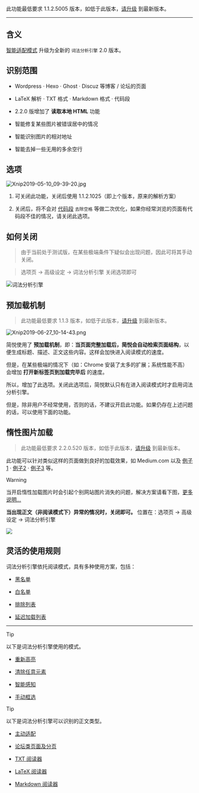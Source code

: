 此功能最低要求 1.1.2.5005 版本，如低于此版本，[请升级](https://simpread.pro) 到最新版本。
***

含义
---
[智能适配模式](智能适配模式) 升级为全新的 `词法分析引擎` 2.0 版本。

识别范围
---

- Wordpress · Hexo · Ghost · Discuz 等博客 / 论坛的页面

- LaTeX 解析 · TXT 格式 · Markdown 格式 · 代码段

- 2.2.0 版增加了 **读取本地 HTML** 功能

- 智能修复某些图片被错误居中的情况

- 智能识别图片的相对地址

- 智能去掉一些无用的多余空行

选项
---

![Xnip2019-05-10_09-39-20.jpg](https://i.loli.net/2019/05/10/5cd4d655a00f8.jpg)

1. 可关闭此功能，关闭后使用 1.1.2.1025（即上个版本，原来的解析方案）

2. 关闭后，将不会对 [代码段](词法分析引擎?id=代码段的高亮) `去除空格` 等做二次优化，如果你经常浏览的页面有代码段不佳的情况，请关闭此选项。

如何关闭
---

> 由于当前处于测试版，在某些极端条件下疑似会出现问题，因此可将其手动关闭。

> 选项页 → 高级设定 → 词法分析引擎 关闭选项即可

![词法分析引擎](https://i.loli.net/2019/05/06/5ccfb1b159bb9.jpg)

预加载机制
---

> 此功能最低要求 1.1.3 版本，如低于此版本，[请升级](https://simpread.pro) 到最新版本。

![Xnip2019-06-27_10-14-43.png](https://i.loli.net/2019/06/27/5d14269d3a89c17689.png)

简悦使用了 **预加载机制**，即：**当页面完整加载后，简悦会自动检索页面结构**，以便生成标题、描述、正文这些内容。这样会加快进入阅读模式的速度。

但是，在某些极端的情况下（如：Chrome 安装了太多的扩展；系统性能不高）会增加 **打开新标签页到加载完毕后** 的速度。

所以，增加了此选项。关闭此选项后，简悦默认只有在进入阅读模式时才启用词法分析引擎。

但是，除非用户不经常使用，否则的话，不建议开启此功能。如果仍存在上述问题的话，可以使用下面的功能。

惰性图片加载
---

> 此功能最低要求 2.2.0.520 版本，如低于此版本，[请升级](https://simpread.pro) 到最新版本。

此功能可以针对类似这样的页面做到良好的加载效果，如 Medium.com 以及 [例子1](https://www.joomunited.com/zh-cn/新闻/图像加载渐进式懒加载在wordpress上) · [例子2](https://medium.com/swlh/good-luck-with-that-15-minimum-wage-grocery-store-workers-30dd6fb21664) · [例子3](https://towardsdatascience.com/negative-binomial-regression-f99031bb25b4) 等。

> [!WARNING]
> 当开启惰性加载图片时会引起个别网站图片消失的问题，解决方案请看下图，[更多说明...](https://github.com/Kenshin/simpread/discussions/2347)

**当出现正文（非阅读模式下）异常的情况时，关闭即可。** 位置在：选项页 → 高级设定 → 词法分析引擎

![](https://s1.ax1x.com/2022/11/08/xx80v6.png)

灵活的使用规则
---

词法分析引擎依托阅读模式，具有多种使用方案，包括：

- [黑名单](黑名单)

- [白名单](白名单)

- [排除列表](排除列表)

- [延迟加载列表](延迟加载列表)

***

> [!TIP]
> 以下是词法分析引擎使用的模式。

* [重新高亮](重新高亮)

* [清除任意元素](隐藏任意元素)

* [智能感知](智能感知)

* [手动框选](手动框选)

> [!TIP]
> 以下是词法分析引擎可以识别的正文类型。

* [主动适配](主动适配阅读模式)

* [论坛类页面及分页](论坛类页面及分页)

* [TXT 阅读器](TXT-阅读器)

* [LaTeX 阅读器](LATEX-识别)

* [Markdown 阅读器](MARKDOWN-识别)
